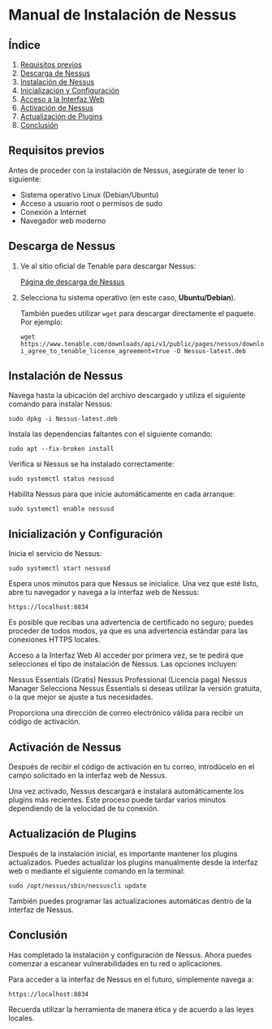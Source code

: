 # Manual de Instalación de Nessus

## Índice

1. [Requisitos previos](#requisitos-previos)
2. [Descarga de Nessus](#descarga-de-nessus)
3. [Instalación de Nessus](#instalación-de-nessus)
4. [Inicialización y Configuración](#inicialización-y-configuración)
5. [Acceso a la Interfaz Web](#acceso-a-la-interfaz-web)
6. [Activación de Nessus](#activación-de-nessus)
7. [Actualización de Plugins](#actualización-de-plugins)
8. [Conclusión](#conclusión)

## Requisitos previos

Antes de proceder con la instalación de Nessus, asegúrate de tener lo siguiente:

- Sistema operativo Linux (Debian/Ubuntu)
- Acceso a usuario root o permisos de sudo
- Conexión a Internet
- Navegador web moderno

## Descarga de Nessus

1. Ve al sitio oficial de Tenable para descargar Nessus:
   
   [Página de descarga de Nessus](https://www.tenable.com/downloads/nessus)

2. Selecciona tu sistema operativo (en este caso, **Ubuntu/Debian**).
   
   También puedes utilizar `wget` para descargar directamente el paquete. Por ejemplo:

   ```shell
   wget https://www.tenable.com/downloads/api/v1/public/pages/nessus/downloads/14300/download?i_agree_to_tenable_license_agreement=true -O Nessus-latest.deb
   ``` 

## Instalación de Nessus
Navega hasta la ubicación del archivo descargado y utiliza el siguiente comando para instalar Nessus:

```shell
sudo dpkg -i Nessus-latest.deb
```

Instala las dependencias faltantes con el siguiente comando:

```shell
sudo apt --fix-broken install
```

Verifica si Nessus se ha instalado correctamente:

```shell
sudo systemctl status nessusd
```

Habilita Nessus para que inicie automáticamente en cada arranque:

```shell
sudo systemctl enable nessusd
```

## Inicialización y Configuración
Inicia el servicio de Nessus:

```shell
sudo systemctl start nessusd
```

Espera unos minutos para que Nessus se inicialice. Una vez que esté listo, abre tu navegador y navega a la interfaz web de Nessus:

```shell
https://localhost:8834
```
Es posible que recibas una advertencia de certificado no seguro; puedes proceder de todos modos, ya que es una advertencia estándar para las conexiones HTTPS locales.

Acceso a la Interfaz Web
Al acceder por primera vez, se te pedirá que selecciones el tipo de instalación de Nessus. Las opciones incluyen:

Nessus Essentials (Gratis)
Nessus Professional (Licencia paga)
Nessus Manager
Selecciona Nessus Essentials si deseas utilizar la versión gratuita, o la que mejor se ajuste a tus necesidades.

Proporciona una dirección de correo electrónico válida para recibir un código de activación.

## Activación de Nessus
Después de recibir el código de activación en tu correo, introdúcelo en el campo solicitado en la interfaz web de Nessus.

Una vez activado, Nessus descargará e instalará automáticamente los plugins más recientes. Este proceso puede tardar varios minutos dependiendo de la velocidad de tu conexión.

## Actualización de Plugins
Después de la instalación inicial, es importante mantener los plugins actualizados. Puedes actualizar los plugins manualmente desde la interfaz web o mediante el siguiente comando en la terminal:

```shell
sudo /opt/nessus/sbin/nessuscli update
```
También puedes programar las actualizaciones automáticas dentro de la interfaz de Nessus.

## Conclusión
Has completado la instalación y configuración de Nessus. Ahora puedes comenzar a escanear vulnerabilidades en tu red o aplicaciones.

Para acceder a la interfaz de Nessus en el futuro, simplemente navega a:

```shell
https://localhost:8834
```
Recuerda utilizar la herramienta de manera ética y de acuerdo a las leyes locales.
